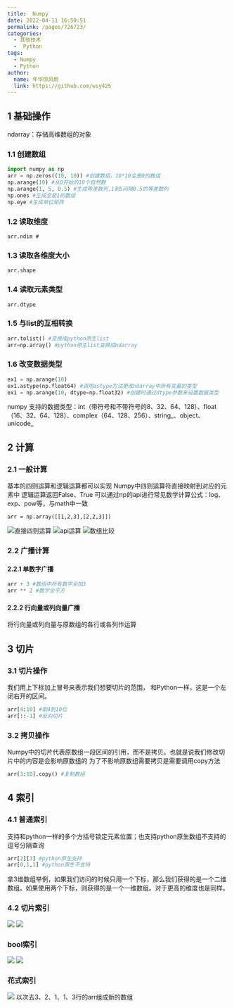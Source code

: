 ```yaml
---
title:  Numpy
date: 2022-04-11 16:50:51
permalink: /pages/726723/
categories:
  - 其他技术
  -  Python
tags:
  - Numpy
  - Python
author:
  name: 年华惊风雨
  link: https://github.com/wsy425
---
```

## 1 基础操作
ndarray：存储高维数组的对象
### 1.1 创建数组
```python
import numpy as np
arr = np.zeros((10, 10)) #创建数组，10*10全是0的数组
np.arange(10) #从0开始的10个自然数
np.arange(1, 5, 0.5) #生成等差数列,1到5间隔0.5的等差数列
np.ones #生成全是1的数组
np.eye #生成单位矩阵
```
### 1.2 读取维度
`arr.ndim #`
### 1.3 读取各维度大小
`arr.shape`
### 1.4 读取元素类型
`arr.dtype` 
### 1.5 与list的互相转换
```python
arr.tolist() #变换成python原生list
arr=np.array() #python原生list变换成ndarray
```
### 1.6 改变数据类型
```python
ex1 = np.arange(10)
ex1.astype(np.float64) #调用astype方法更改ndarray中所有变量的类型
ex1 = np.arange(10, dtype=np.float32) #创建时通过dtype参数来设置数据类型
```
numpy 支持的数据类型：int（带符号和不带符号的8、32、64、128）、float（16、32、64、128）、complex（64、128、256）、string_、object、unicode_
## 2 计算
### 2.1 一般计算
基本的四则运算和逻辑运算都可以实现
Numpy中四则运算符直接映射到对应的元素中
逻辑运算返回False、True
可以通过np的api进行常见数学计算公式：log、exp、pow等，与math中一致
```
arr = np.array([[1,2,3],[2,2,3]])
```
![直接四则运算](C:%5CUsers%5CWIN10%5CAppData%5CRoaming%5CTypora%5Ctypora-user-images%5Cimage-20200603182016223.png)
![api运算](C:%5CUsers%5CWIN10%5CAppData%5CRoaming%5CTypora%5Ctypora-user-images%5Cimage-20200603182102031.png)
![数组比较](C:%5CUsers%5CWIN10%5CAppData%5CRoaming%5CTypora%5Ctypora-user-images%5Cimage-20200603182134119.png)
### 2.2 广播计算
#### 2.2.1 单数字广播
```python
arr + 3 #数组中所有数字全加3
arr ** 2 #数字全平方
```
#### 2.2.2 行向量或列向量广播
将行向量或列向量与原数组的各行或各列作运算
## 3 切片
### 3.1 切片操作
我们用上下标加上冒号来表示我们想要切片的范围， 和Python一样，这是一个左闭右开的区间。
```python
arr[4:10] #取4到10位
arr[::-1] #反向切片
```
### 3.2 拷贝操作
Numpy中的切片代表原数组一段区间的引用，而不是拷贝。也就是说我们修改切片中的内容是会影响原数组的
为了不影响原数组需要拷贝是需要调用copy方法
```python
arr[3:10].copy() #复制数组
```
## 4 索引
### 4.1 普通索引
支持和python一样的多个方括号锁定元素位置；也支持python原生数组不支持的逗号分隔查询
```python
arr[2][3] #python原生支持
arr[0,1,1] #python原生不支持
```
拿3维数组举例，如果我们访问的时候只用一个下标，那么我们获得的是一个二维数组。如果使用两个下标，则获得的是一个一维数组。对于更高的维度也是同样。
### 4.2 切片索引
![](C:%5CUsers%5CWIN10%5CAppData%5CRoaming%5CTypora%5Ctypora-user-images%5Cimage-20200603183514329.png)
![](C:%5CUsers%5CWIN10%5CAppData%5CRoaming%5CTypora%5Ctypora-user-images%5Cimage-20200603183528121.png)
### bool索引
![](C:%5CUsers%5CWIN10%5CAppData%5CRoaming%5CTypora%5Ctypora-user-images%5Cimage-20200603183706776.png)
![](C:%5CUsers%5CWIN10%5CAppData%5CRoaming%5CTypora%5Ctypora-user-images%5Cimage-20200603183721134.png)
### 花式索引
![](C:%5CUsers%5CWIN10%5CAppData%5CRoaming%5CTypora%5Ctypora-user-images%5Cimage-20200603183757165.png)
以次去3、2、1、1、3行的arr组成新的数组